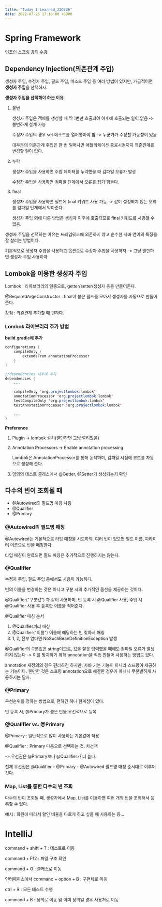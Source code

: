 ```yaml
---
title: "Today I Learned_220726"
date: 2022-07-26 17:16:00 +0900
---
```


# Spring Framework
[인프런 스프링 강의 수강](https://www.inflearn.com/course/%EC%8A%A4%ED%94%84%EB%A7%81-%ED%95%B5%EC%8B%AC-%EC%9B%90%EB%A6%AC-%EA%B8%B0%EB%B3%B8%ED%8E%B8/dashboard)

## Dependency Injection(의존관계 주입)
생성자 주입, 수정자 주입, 필드 주입, 메소드 주입 등 여러 방법이 있지만, 가급적이면 **생성자 주입**을 선택하자.

**생성자 주입을 선택해야 하는 이유**
1. 불변
   
   생성자 주입은 객체를 생성할 때 딱 1번만 호출되어 이후에 호출되는 일이 없음 -> 불변하게 설계 가능

   수정자 주입의 경우 set 메소드를 열어놓아야 함 -> 누군가가 수정할 가능성이 있음

   대부분의 의존관계 주입은 한 번 일어나면 애플리케이션 종료시점까지 의존관계를 변경할 일이 없다.
2. 누락
   
   생성자 주입을 사용하면 주입 데이터를 누락했을 때 컴파일 오류가 발생

   수정자 주입을 사용하면 컴파일 단계에서 오류를 잡기 힘들다.
3. final
   
   생성자 주입을 사용하면 필드에 final 키워드 사용 가능 -> 값이 설정되지 않는 오류를 컴파일 단계에서 막아준다.

   생성자 주입 외에 다른 방법은 생성자 이후에 호출되므로 final 키워드를 사용할 수 없음.

생성자 주입을 선택하는 이유는 프레임워크에 의존하지 않고 순수한 자바 언어의 특징을 잘 살리는 방법이다.

기본적으로 생성자 주입을 사용하고 옵션으로 수정자 주입을 사용하자 -> 그냥 웬만하면 생성자 주입 사용하자

## Lombok을 이용한 생성자 주입
Lombok : 라이브러리의 일종으로, getter/setter/생성자 등을 만들어준다.

@RequiredArgeConstructor : final이 붙은 필드를 모아서 생성자를 자동으로 만들어준다.

장점 : 의존관계 추가할 때 편하다.

### Lombok 라이브러리 추가 방법
**build.gradle에 추가**
```Java
configurations {
    compileOnly {
        extendsFrom annotationProcessor
    }
}

//dependencies 내부에 추가
dependencies {
    ...

    compileOnly 'org.projectlombok:lombok'
    annotationProcessor 'org.projectlombok:lombok'
    testCompileOnly 'org.projectlombok:lombok'
    testAnnotationProcessor 'org.projectlombok:lombok'

    ...
}    
```
**Preference**
1. Plugin -> lombok 설치(웬만하면 그냥 깔려있음)
2. Annotation Processors -> Enable annotation processing
   
    Lombok은 AnnotationProcessor를 통해 동작하며, 컴파일 시점에 코드를 자동으로 생성해 준다.
3. 임의의 테스트 클래스에서 @Getter, @Setter가 생성되는지 확인

## 다수의 빈이 조회될 때
- @Autowired의 필드명 매칭 사용
- @Qualifier
- @Primary

### @Autowired의 필드명 매칭
@Autowired는 기본적으로 타입 매칭을 시도하되, 여러 빈이 있으면 필드 이름, 파라미터 이름으로 빈을 매칭한다.

타입 매칭이 완료되면 필드 매칭은 추가적으로 진행하지는 않는다.

### @Qualifier
수정자 주입, 필드 주입 등에서도 사용이 가능하다.

빈의 이름을 변경하는 것은 아니고 구분 시의 추가적인 옵션을 제공하는 것이다.

@Qualifier("구분값") 과 같이 사용하며, 빈 등록 시 @Qualifier 사용, 주입 시 @Qualifier 사용 후 등록한 이름을 적어준다.

@Qualifier 매칭 순서
1. @Qualifier끼리 매칭
2. @Qualifier("이름") 이름에 해당하는 빈 찾아서 매칭
3. 1, 2, 전부 없다면 NoSuchBeanDefinitionException 발생

@Qualifier의 구분값은 string이므로, 값을 잘못 입력했을 때에도 컴파일 오류가 발생하지 않는다 -> 이를 방지하기 위해 annotation을 직접 만들어 사용하는 방법도 있다.

annotation 재정의의 경우 편리하긴 하지만, 자바 기본 기능이 아니라 스프링이 제공하는 기능이다. 웬만한 것은 스프링 annotation으로 해결한 경우가 아니니 무분별하게 사용하지는 말자.

### @Primary
우선순위를 정하는 방법으로, 편하긴 하나 한계점이 있다.

빈 등록 시, @Primary가 붙은 빈을 우선적으로 등록

### @Qualifier vs. @Primary
@Primary : 일반적으로 많이 사용하는 기본값에 적용

@Qualifier : Primary 다음으로 선택하는 것. 차선책

-> 우선권은 @Primary보다 @Qualifier가 더 높다.

전체 우선권은 @Qualifier - @Primary - @Autowired 필드명 매칭 순서대로 이루어진다.

### Map, List를 통한 다수의 빈 조회
다수의 빈이 조회될 때, 생성자에서 Map, List를 이용하면 여러 개의 빈을 조회해서 등록할 수 있다.

예시 : 회원에 따라서 할인 비율을 다르게 하고 싶을 때 사용하는 등...


# IntelliJ
command + shift + T : 테스트로 이동

command + F12 : 파일 구조 확인

command + O : 클래스로 이동

인터페이스에서 command + option + B : 구현체로 이동

ctrl + R : 모든 테스트 수행

command + B : 정의로 이동 및 이미 정의일 경우 사용처로 이동 